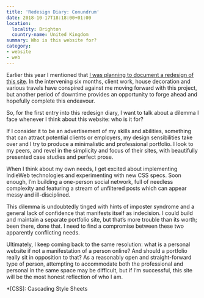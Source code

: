 ```yaml
---
title: 'Redesign Diary: Conundrum'
date: 2018-10-17T18:18:00+01:00
location:
  locality: Brighton
  country-name: United Kingdom
summary: Who is this website for?
category:
- website
- web
---
```

Earlier this year I mentioned that [I was planning to document a redesign of this site][1]. In the intervening six months, client work, house decoration and various travels have conspired against me moving forward with this project, but another period of downtime provides an opportunity to forge ahead and hopefully complete this endeavour.

So, for the first entry into this redesign diary, I want to talk about a dilemma I face whenever I think about this website: who is it for?

If I consider it to be an advertisement of my skills and abilities, something that can attract potential clients or employers, my design sensibilities take over and I try to produce a minimalistic and professional portfolio. I look to my peers, and revel in the simplicity and focus of their sites, with beautifully presented case studies and perfect prose.

When I think about my own needs, I get excited about implementing IndieWeb technologies and experimenting with new CSS specs. Soon enough, I’m building a one-person social network, full of needless complexity and featuring a stream of unfiltered posts which can appear messy and ill-disciplined.

This dilemma is undoubtedly tinged with hints of imposter syndrome and a general lack of confidence that manifests itself as indecision. I could build and maintain a separate portfolio site, but that’s more trouble than its worth; been there, done that. I need to find a compromise between these two apparently conflicting needs.

Ultimately, I keep coming back to the same resolution: what is a personal website if not a manifestation of a person online? And should a portfolio really sit in opposition to that? As a reasonably open and straight-forward type of person, attempting to accommodate both the professional and personal in the same space may be difficult, but if I’m successful, this site will be the most honest reflection of who I am.

[1]: /2018/04/redesign

*[CSS]: Cascading Style Sheets
